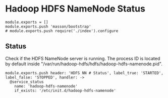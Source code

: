 
# Hadoop HDFS NameNode Status

    module.exports = []
    module.exports.push 'masson/bootstrap'
    # module.exports.push require('./index').configure

## Status

Check if the HDFS NameNode server is running. The process ID is located by default
inside "/var/run/hadoop-hdfs/hdfs/hadoop-hdfs-namenode.pid".

    module.exports.push header: 'HDFS NN # Status', label_true: 'STARTED', label_false: 'STOPPED', handler: ->
      @service_status
        name: 'hadoop-hdfs-namenode'
        if_exists: '/etc/init.d/hadoop-hdfs-namenode'
